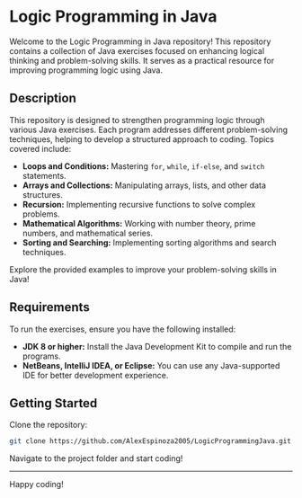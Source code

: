 # Logic Programming in Java

Welcome to the Logic Programming in Java repository! This repository contains a collection of Java exercises focused on enhancing logical thinking and problem-solving skills. It serves as a practical resource for improving programming logic using Java.

## Description

This repository is designed to strengthen programming logic through various Java exercises. Each program addresses different problem-solving techniques, helping to develop a structured approach to coding. Topics covered include:

- **Loops and Conditions:** Mastering `for`, `while`, `if-else`, and `switch` statements.
- **Arrays and Collections:** Manipulating arrays, lists, and other data structures.
- **Recursion:** Implementing recursive functions to solve complex problems.
- **Mathematical Algorithms:** Working with number theory, prime numbers, and mathematical series.
- **Sorting and Searching:** Implementing sorting algorithms and search techniques.

Explore the provided examples to improve your problem-solving skills in Java!

## Requirements

To run the exercises, ensure you have the following installed:

- **JDK 8 or higher:** Install the Java Development Kit to compile and run the programs.
- **NetBeans, IntelliJ IDEA, or Eclipse:** You can use any Java-supported IDE for better development experience.

## Getting Started

Clone the repository:

```bash
git clone https://github.com/AlexEspinoza2005/LogicProgrammingJava.git
```

Navigate to the project folder and start coding!

---

Happy coding!

